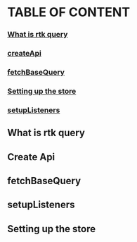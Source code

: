 # TABLE OF CONTENT

### [What is rtk query](https://github.com/goodmanfreeman/RTK-query-summary/blob/test/README.md#what-is-rtk-query-1)
### [createApi](https://github.com/goodmanfreeman/RTK-query-summary/blob/test/README.md#create-api)
### [fetchBaseQuery](https://github.com/goodmanfreeman/RTK-query-summary/blob/test/README.md#fetchbasequery)
### [Setting up the store]()
### [setupListeners]()


## What is rtk query
## Create Api
## fetchBaseQuery
## setupListeners
## Setting up the store

